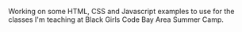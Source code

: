 Working on some HTML, CSS and Javascript examples to use for the classes I'm teaching at Black Girls Code Bay Area Summer Camp. 